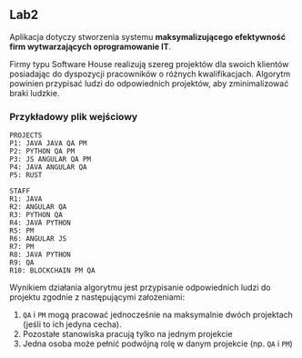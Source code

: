 ## Lab2
Aplikacja dotyczy stworzenia systemu **maksymalizującego efektywność firm wytwarzających oprogramowanie IT**.

Firmy typu Software House realizują szereg projektów dla swoich klientów posiadając do dyspozycji pracowników o różnych kwalifikacjach. Algorytm powinien przypisać ludzi do odpowiednich projektów, aby zminimalizować braki ludzkie.
### Przykładowy plik wejściowy
```
PROJECTS
P1: JAVA JAVA QA PM
P2: PYTHON QA PM
P3: JS ANGULAR QA PM
P4: JAVA ANGULAR QA
P5: RUST

STAFF
R1: JAVA
R2: ANGULAR QA
R3: PYTHON QA
R4: JAVA PYTHON
R5: PM
R6: ANGULAR JS
R7: PM
R8: JAVA PYTHON
R9: QA
R10: BLOCKCHAIN PM QA
```

Wynikiem działania algorytmu jest przypisanie odpowiednich ludzi do projektu zgodnie z następującymi założeniami:

1. `QA` i `PM` mogą pracować jednocześnie na maksymalnie dwóch projektach (jeśli to ich jedyna cecha).
2. Pozostałe stanowiska pracują tylko na jednym projekcie
3. Jedna osoba może pełnić podwójną rolę w danym projekcie (np. `QA` i `PM`)

